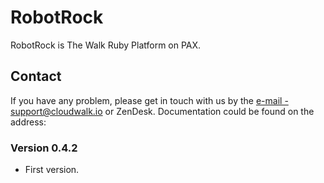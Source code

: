 # RobotRock

RobotRock is The Walk Ruby Platform on PAX.

## Contact

If you have any problem, please get in touch with us by the [e-mail - support@cloudwalk.io](mailto:support@cloudwalk.io) or ZenDesk.
Documentation could be found on the address: 

### Version 0.4.2

+ First version.